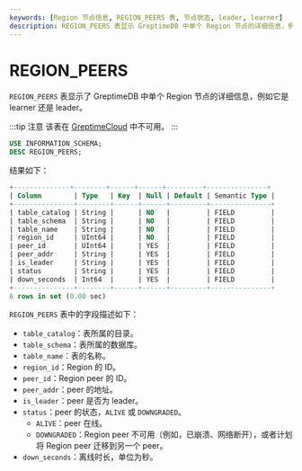 ```yaml
---
keywords: [Region 节点信息, REGION_PEERS 表, 节点状态, leader, learner]
description: REGION_PEERS 表显示 GreptimeDB 中单个 Region 节点的详细信息，例如它是 learner 还是 leader。
---
```


# REGION_PEERS

`REGION_PEERS` 表显示了 GreptimeDB 中单个 Region 节点的详细信息，例如它是 learner 还是 leader。

:::tip 注意
该表在 [GreptimeCloud](https://greptime.cloud/) 中不可用。
:::

```sql
USE INFORMATION_SCHEMA;
DESC REGION_PEERS;
```

结果如下：

```sql
+--------------+--------+------+------+---------+---------------+
| Column        | Type   | Key  | Null | Default | Semantic Type |
+---------------+--------+------+------+---------+---------------+
| table_catalog | String |      | NO   |         | FIELD         |
| table_schema  | String |      | NO   |         | FIELD         |
| table_name    | String |      | NO   |         | FIELD         |
| region_id     | UInt64 |      | NO   |         | FIELD         |
| peer_id       | UInt64 |      | YES  |         | FIELD         |
| peer_addr     | String |      | YES  |         | FIELD         |
| is_leader     | String |      | YES  |         | FIELD         |
| status        | String |      | YES  |         | FIELD         |
| down_seconds  | Int64  |      | YES  |         | FIELD         |
+---------------+--------+------+------+---------+---------------+
6 rows in set (0.00 sec)
```

`REGION_PEERS` 表中的字段描述如下：

- `table_catalog`：表所属的目录。
- `table_schema`：表所属的数据库。
- `table_name`：表的名称。
- `region_id`：Region 的 ID。
- `peer_id`：Region peer 的 ID。
- `peer_addr`：peer 的地址。
- `is_leader`：peer 是否为 leader。
- `status`：peer 的状态，`ALIVE` 或 `DOWNGRADED`。
  - `ALIVE`：peer 在线。
  - `DOWNGRADED`：Region peer 不可用（例如，已崩溃、网络断开），或者计划将 Region peer 迁移到另一个 peer。
- `down_seconds`：离线时长，单位为秒。
